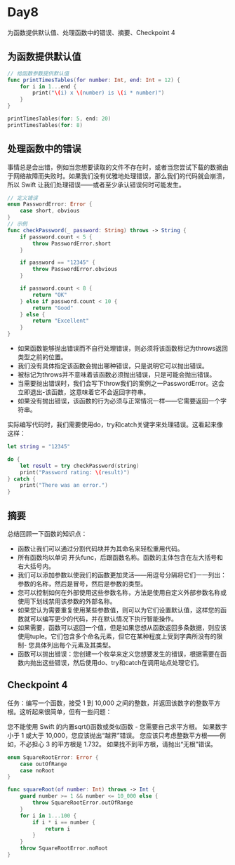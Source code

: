 # Day8

为函数提供默认值、处理函数中的错误、摘要、Checkpoint 4

## 为函数提供默认值

```swift
// 给函数参数提供默认值
func printTimesTables(for number: Int, end: Int = 12) {
    for i in 1...end {
        print("\(i) x \(number) is \(i * number)")
    }
}

printTimesTables(for: 5, end: 20)
printTimesTables(for: 8)
```

## 处理函数中的错误

事情总是会出错，例如当您想要读取的文件不存在时，或者当您尝试下载的数据由于网络故障而失败时。如果我们没有优雅地处理错误，那么我们的代码就会崩溃，所以 Swift 让我们处理错误——或者至少承认错误何时可能发生。

```swift
// 定义错误
enum PasswordError: Error {
    case short, obvious
}
// 示例
func checkPassword(_ password: String) throws -> String {
    if password.count < 5 {
        throw PasswordError.short
    }

    if password == "12345" {
        throw PasswordError.obvious
    }

    if password.count < 8 {
        return "OK"
    } else if password.count < 10 {
        return "Good"
    } else {
        return "Excellent"
    }
}
```

- 如果函数能够抛出错误而不自行处理错误，则必须将该函数标记为throws返回类型之前的位置。
- 我们没有具体指定该函数会抛出哪种错误，只是说明它可以抛出错误。
- 被标记为throws并不意味着该函数必须抛出错误，只是可能会抛出错误。
- 当需要抛出错误时，我们会写下throw我们的案例之一PasswordError。这会立即退出-该函数，这意味着它不会返回字符串。
- 如果没有抛出错误，该函数的行为必须与正常情况一样——它需要返回一个字符串。

实际编写代码时，我们需要使用do，try和catch关键字来处理错误。这看起来像这样：

```swift
let string = "12345"

do {
    let result = try checkPassword(string)
    print("Password rating: \(result)")
} catch {
    print("There was an error.")
}
```

## 摘要

总结回顾一下函数的知识点：

- 函数让我们可以通过分割代码块并为其命名来轻松重用代码。
- 所有函数均以单词 开头func，后跟函数名称。函数的主体包含在左大括号和右大括号内。
- 我们可以添加参数以使我们的函数更加灵活——用逗号分隔将它们一一列出：参数的名称，然后是冒号，然后是参数的类型。
- 您可以控制如何在外部使用这些参数名称，方法是使用自定义外部参数名称或使用下划线禁用该参数的外部名称。
- 如果您认为需要重复使用某些参数值，则可以为它们设置默认值，这样您的函数就可以编写更少的代码，并在默认情况下执行智能操作。
- 如果需要，函数可以返回一个值，但是如果您想从函数返回多条数据，则应该使用tuple。它们包含多个命名元素，但它在某种程度上受到字典所没有的限制- 您具体列出每个元素及其类型。
- 函数可以抛出错误：您创建一个枚举来定义您想要发生的错误，根据需要在函数内抛出这些错误，然后使用do、try和catch在调用站点处理它们。

## Checkpoint 4

任务：编写一个函数，接受 1 到 10,000 之间的整数，并返回该数字的整数平方根。这听起来很简单，但有一些问题：

您不能使用 Swift 的内置sqrt()函数或类似函数 - 您需要自己求平方根。
如果数字小于 1 或大于 10,000，您应该抛出“越界”错误。
您应该只考虑整数平方根——例如，不必担心 3 的平方根是 1.732。
如果找不到平方根，请抛出“无根”错误。

```swift
enum SquareRootError: Error {
    case outOfRange
    case noRoot
}

func squareRoot(of number: Int) throws -> Int {
    guard number >= 1 && number <= 10_000 else {
        throw SquareRootError.outOfRange
    }
    for i in 1...100 {
        if i * i == number {
            return i
        }
    }
    throw SquareRootError.noRoot
}
```


